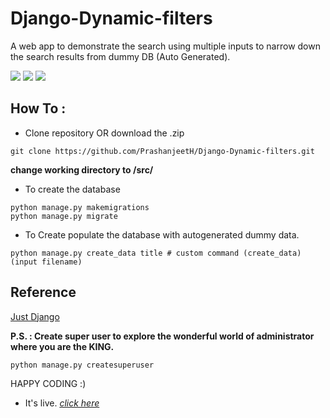 # Django-Dynamic-filters

A web app to demonstrate the search using multiple inputs to narrow down the search results from dummy DB (Auto Generated).
    
![](https://img.shields.io/badge/build-passed-green)  ![](https://img.shields.io/github/stars/PrashanjeetH/Django_Practise?style=flat)  ![](https://img.shields.io/badge/lisence-MIT-blue)

## How To :

- Clone repository OR download the .zip

`git clone https://github.com/PrashanjeetH/Django-Dynamic-filters.git`

__change working directory to /src/__
- To create the database
```
python manage.py makemigrations
python manage.py migrate
```

- To Create populate the database with autogenerated dummy data.
```
python manage.py create_data title # custom command (create_data) (input filename)
```

## Reference
[Just Django](https://www.youtube.com/watch?v=-X1KMCM_uts&list=PLLRM7ROnmA9EGO3TOlWLgrc46EhTgj1Ih)

__P.S. : Create super user to explore the wonderful world of administrator where you are the KING.__

`python manage.py createsuperuser`

HAPPY CODING :)

- It's live. [_click here_](https://djdynamicfilter.herokuapp.com/)
